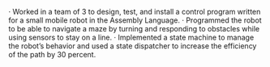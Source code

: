 · Worked in a team of 3 to design, test, and install a control program written for a small mobile robot in the Assembly Language.
· Programmed the robot to be able to navigate a maze by turning and responding to obstacles while using sensors to stay on a line.
· Implemented a state machine to manage the robot’s behavior and used a state dispatcher to increase the efficiency of the path by 30 percent.
